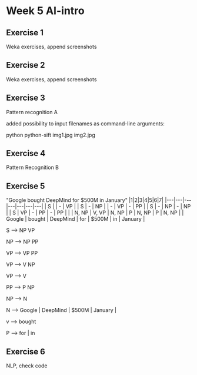 # Week 5 AI-intro

## Exercise 1

Weka exercises, append screenshots

## Exercise 2

Weka exercises, append screenshots

## Exercise 3

Pattern recognition A

added possibility to input filenames as command-line arguments:

python python-sift img1.jpg img2.jpg

## Exercise 4

Pattern Recognition B

## Exercise 5

"Google bought DeepMind for $500M in January"
|1|2|3|4|5|6|7|
|---|---|---|---|---|---|---|
| S |
| - | VP |
| S | - | NP |
| - | VP | - | PP |
| S | - | NP | - | NP |
| S | 	VP | - | PP | -	| PP | |
| N, NP | V, VP | N, NP | P | N, NP | P | N, NP |
| Google | bought | DeepMind | for | $500M | in | January |

S ⟶ NP VP

NP ⟶ NP PP

VP ⟶ VP PP

VP ⟶ V NP

VP ⟶ V

PP ⟶ P NP

NP ⟶ N

N ⟶ Google | DeepMind | $500M | January | 

v ⟶ bought

P ⟶ for | in

## Exercise 6

NLP, check code
